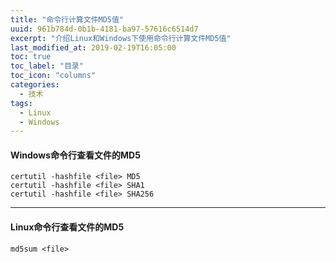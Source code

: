 ```yaml
---
title: "命令行计算文件MD5值"
uuid: 961b784d-0b1b-4181-ba97-57616c6514d7
excerpt: "介绍Linux和Windows下使用命令行计算文件MD5值"
last_modified_at: 2019-02-19T16:05:00
toc: true
toc_label: "目录"
toc_icon: "columns"
categories:
  - 技术
tags:
  - Linux
  - Windows
---
```


#### Windows命令行查看文件的MD5
```shell
certutil -hashfile <file> MD5
certutil -hashfile <file> SHA1
certutil -hashfile <file> SHA256
```
---

#### Linux命令行查看文件的MD5
```shell
md5sum <file>
```